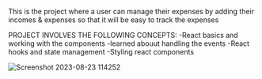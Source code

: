 This is the project where a user can manage their expenses by adding their incomes & expenses so that it will be easy to track the expenses

PROJECT INVOLVES THE FOLLOWING CONCEPTS:
-React basics and working with the components
-learned abouut handling the events
-React hooks and state management
-Styling react components

![Screenshot 2023-08-23 114252](https://github.com/Waghpankaj144/Expense-Tracker/assets/93179684/27d479af-ad05-4796-af29-7ea0294150aa)
